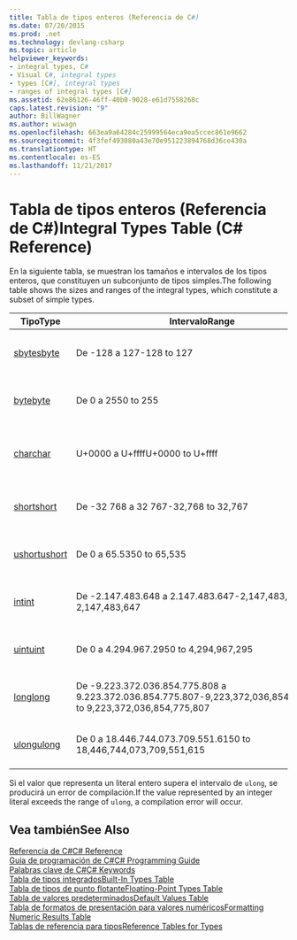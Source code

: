 ```yaml
---
title: Tabla de tipos enteros (Referencia de C#)
ms.date: 07/20/2015
ms.prod: .net
ms.technology: devlang-csharp
ms.topic: article
helpviewer_keywords:
- integral types, C#
- Visual C#, integral types
- types [C#], integral types
- ranges of integral types [C#]
ms.assetid: 62e86126-46ff-40b0-9028-e61d7558268c
caps.latest.revision: "9"
author: BillWagner
ms.author: wiwagn
ms.openlocfilehash: 663ea9a64284c25999564eca9ea5ccec861e9662
ms.sourcegitcommit: 4f3fef493080a43e70e951223894768d36ce430a
ms.translationtype: HT
ms.contentlocale: es-ES
ms.lasthandoff: 11/21/2017
---
```

# <a name="integral-types-table-c-reference"></a><span data-ttu-id="2fd88-102">Tabla de tipos enteros (Referencia de C#)</span><span class="sxs-lookup"><span data-stu-id="2fd88-102">Integral Types Table (C# Reference)</span></span>
<span data-ttu-id="2fd88-103">En la siguiente tabla, se muestran los tamaños e intervalos de los tipos enteros, que constituyen un subconjunto de tipos simples.</span><span class="sxs-lookup"><span data-stu-id="2fd88-103">The following table shows the sizes and ranges of the integral types, which constitute a subset of simple types.</span></span>  
  
|<span data-ttu-id="2fd88-104">Tipo</span><span class="sxs-lookup"><span data-stu-id="2fd88-104">Type</span></span>|<span data-ttu-id="2fd88-105">Intervalo</span><span class="sxs-lookup"><span data-stu-id="2fd88-105">Range</span></span>|<span data-ttu-id="2fd88-106">Tamaño</span><span class="sxs-lookup"><span data-stu-id="2fd88-106">Size</span></span>|  
|----------|-----------|----------|  
|[<span data-ttu-id="2fd88-107">sbyte</span><span class="sxs-lookup"><span data-stu-id="2fd88-107">sbyte</span></span>](../../../csharp/language-reference/keywords/sbyte.md)|<span data-ttu-id="2fd88-108">De -128 a 127</span><span class="sxs-lookup"><span data-stu-id="2fd88-108">-128 to 127</span></span>|<span data-ttu-id="2fd88-109">Entero de 8 bits con signo</span><span class="sxs-lookup"><span data-stu-id="2fd88-109">Signed 8-bit integer</span></span>|  
|[<span data-ttu-id="2fd88-110">byte</span><span class="sxs-lookup"><span data-stu-id="2fd88-110">byte</span></span>](../../../csharp/language-reference/keywords/byte.md)|<span data-ttu-id="2fd88-111">De 0 a 255</span><span class="sxs-lookup"><span data-stu-id="2fd88-111">0 to 255</span></span>|<span data-ttu-id="2fd88-112">Entero de 8 bits sin signo</span><span class="sxs-lookup"><span data-stu-id="2fd88-112">Unsigned 8-bit integer</span></span>|  
|[<span data-ttu-id="2fd88-113">char</span><span class="sxs-lookup"><span data-stu-id="2fd88-113">char</span></span>](../../../csharp/language-reference/keywords/char.md)|<span data-ttu-id="2fd88-114">U+0000 a U+ffff</span><span class="sxs-lookup"><span data-stu-id="2fd88-114">U+0000 to U+ffff</span></span>|<span data-ttu-id="2fd88-115">Carácter Unicode de 16 bits</span><span class="sxs-lookup"><span data-stu-id="2fd88-115">Unicode 16-bit character</span></span>|  
|[<span data-ttu-id="2fd88-116">short</span><span class="sxs-lookup"><span data-stu-id="2fd88-116">short</span></span>](../../../csharp/language-reference/keywords/short.md)|<span data-ttu-id="2fd88-117">De -32 768 a 32 767</span><span class="sxs-lookup"><span data-stu-id="2fd88-117">-32,768 to 32,767</span></span>|<span data-ttu-id="2fd88-118">Entero de 16 bits con signo</span><span class="sxs-lookup"><span data-stu-id="2fd88-118">Signed 16-bit integer</span></span>|  
|[<span data-ttu-id="2fd88-119">ushort</span><span class="sxs-lookup"><span data-stu-id="2fd88-119">ushort</span></span>](../../../csharp/language-reference/keywords/ushort.md)|<span data-ttu-id="2fd88-120">De 0 a 65.535</span><span class="sxs-lookup"><span data-stu-id="2fd88-120">0 to 65,535</span></span>|<span data-ttu-id="2fd88-121">Entero de 16 bits sin signo</span><span class="sxs-lookup"><span data-stu-id="2fd88-121">Unsigned 16-bit integer</span></span>|  
|[<span data-ttu-id="2fd88-122">int</span><span class="sxs-lookup"><span data-stu-id="2fd88-122">int</span></span>](../../../csharp/language-reference/keywords/int.md)|<span data-ttu-id="2fd88-123">De -2.147.483.648 a 2.147.483.647</span><span class="sxs-lookup"><span data-stu-id="2fd88-123">-2,147,483,648 to 2,147,483,647</span></span>|<span data-ttu-id="2fd88-124">Entero de 32 bits con signo</span><span class="sxs-lookup"><span data-stu-id="2fd88-124">Signed 32-bit integer</span></span>|  
|[<span data-ttu-id="2fd88-125">uint</span><span class="sxs-lookup"><span data-stu-id="2fd88-125">uint</span></span>](../../../csharp/language-reference/keywords/uint.md)|<span data-ttu-id="2fd88-126">De 0 a 4.294.967.295</span><span class="sxs-lookup"><span data-stu-id="2fd88-126">0 to 4,294,967,295</span></span>|<span data-ttu-id="2fd88-127">Entero de 32 bits sin signo</span><span class="sxs-lookup"><span data-stu-id="2fd88-127">Unsigned 32-bit integer</span></span>|  
|[<span data-ttu-id="2fd88-128">long</span><span class="sxs-lookup"><span data-stu-id="2fd88-128">long</span></span>](../../../csharp/language-reference/keywords/long.md)|<span data-ttu-id="2fd88-129">De -9.223.372.036.854.775.808 a 9.223.372.036.854.775.807</span><span class="sxs-lookup"><span data-stu-id="2fd88-129">-9,223,372,036,854,775,808 to 9,223,372,036,854,775,807</span></span>|<span data-ttu-id="2fd88-130">Entero de 64 bits con signo</span><span class="sxs-lookup"><span data-stu-id="2fd88-130">Signed 64-bit integer</span></span>|  
|[<span data-ttu-id="2fd88-131">ulong</span><span class="sxs-lookup"><span data-stu-id="2fd88-131">ulong</span></span>](../../../csharp/language-reference/keywords/ulong.md)|<span data-ttu-id="2fd88-132">De 0 a 18.446.744.073.709.551.615</span><span class="sxs-lookup"><span data-stu-id="2fd88-132">0 to 18,446,744,073,709,551,615</span></span>|<span data-ttu-id="2fd88-133">Entero de 64 bits sin signo</span><span class="sxs-lookup"><span data-stu-id="2fd88-133">Unsigned 64-bit integer</span></span>|  
  
 <span data-ttu-id="2fd88-134">Si el valor que representa un literal entero supera el intervalo de `ulong`, se producirá un error de compilación.</span><span class="sxs-lookup"><span data-stu-id="2fd88-134">If the value represented by an integer literal exceeds the range of `ulong`, a compilation error will occur.</span></span>  
  
## <a name="see-also"></a><span data-ttu-id="2fd88-135">Vea también</span><span class="sxs-lookup"><span data-stu-id="2fd88-135">See Also</span></span>  
 [<span data-ttu-id="2fd88-136">Referencia de C#</span><span class="sxs-lookup"><span data-stu-id="2fd88-136">C# Reference</span></span>](../../../csharp/language-reference/index.md)  
 [<span data-ttu-id="2fd88-137">Guía de programación de C#</span><span class="sxs-lookup"><span data-stu-id="2fd88-137">C# Programming Guide</span></span>](../../../csharp/programming-guide/index.md)  
 [<span data-ttu-id="2fd88-138">Palabras clave de C#</span><span class="sxs-lookup"><span data-stu-id="2fd88-138">C# Keywords</span></span>](../../../csharp/language-reference/keywords/index.md)  
 [<span data-ttu-id="2fd88-139">Tabla de tipos integrados</span><span class="sxs-lookup"><span data-stu-id="2fd88-139">Built-In Types Table</span></span>](../../../csharp/language-reference/keywords/built-in-types-table.md)  
 [<span data-ttu-id="2fd88-140">Tabla de tipos de punto flotante</span><span class="sxs-lookup"><span data-stu-id="2fd88-140">Floating-Point Types Table</span></span>](../../../csharp/language-reference/keywords/floating-point-types-table.md)  
 [<span data-ttu-id="2fd88-141">Tabla de valores predeterminados</span><span class="sxs-lookup"><span data-stu-id="2fd88-141">Default Values Table</span></span>](../../../csharp/language-reference/keywords/default-values-table.md)  
 [<span data-ttu-id="2fd88-142">Tabla de formatos de presentación para valores numéricos</span><span class="sxs-lookup"><span data-stu-id="2fd88-142">Formatting Numeric Results Table</span></span>](../../../csharp/language-reference/keywords/formatting-numeric-results-table.md)  
 [<span data-ttu-id="2fd88-143">Tablas de referencia para tipos</span><span class="sxs-lookup"><span data-stu-id="2fd88-143">Reference Tables for Types</span></span>](../../../csharp/language-reference/keywords/reference-tables-for-types.md)
